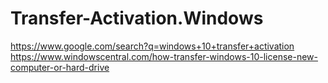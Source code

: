 # Transfer-Activation.Windows
https://www.google.com/search?q=windows+10+transfer+activation https://www.windowscentral.com/how-transfer-windows-10-license-new-computer-or-hard-drive
